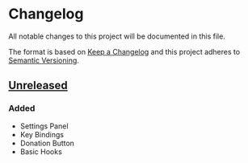 # Changelog
All notable changes to this project will be documented in this file.

The format is based on [Keep a Changelog](http://keepachangelog.com/en/1.0.0/)
and this project adheres to [Semantic Versioning](http://semver.org/spec/v2.0.0.html).

## [Unreleased]

### Added
- Settings Panel
- Key Bindings
- Donation Button
- Basic Hooks

[Unreleased]: https://github.com/alexgurrola/RepeatableActionTimer/tree/master
